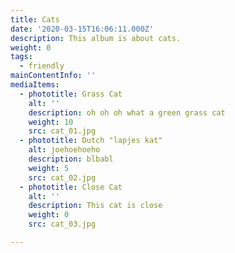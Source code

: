 ```yaml
---
title: Cats
date: '2020-03-15T16:06:11.000Z'
description: This album is about cats.
weight: 0
tags:
  - friendly
mainContentInfo: ''
mediaItems:
  - phototitle: Grass Cat
    alt: ''
    description: oh oh oh what a green grass cat
    weight: 10
    src: cat_01.jpg
  - phototitle: Dutch "lapjes kat"
    alt: joehoehoeho
    description: blbabl
    weight: 5
    src: cat_02.jpg
  - phototitle: Close Cat
    alt: ''
    description: This cat is close
    weight: 0
    src: cat_03.jpg

---
```
















